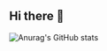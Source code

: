 ## Hi there 👋

![Anurag's GitHub stats](https://github-readme-stats.vercel.app/api?username=MCrill&show_icons=true&theme=vision-friendly-dark)
